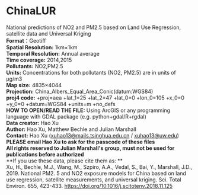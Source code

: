# ChinaLUR
National predictions of NO2 and PM2.5 based on Land Use Regression, satellite data and Universal Kriging    
**Format**：Geotiff      
**Spatial Resolution:** 1km×1km     
**Temporal Resolution:** Annual average      
**Time coverage:** 2014,2015      
**Pollutants:** NO2,PM2.5      
**Units:** Concentrations for both pollutants (NO2, PM2.5) are in units of μg/m3        
**Map size:** 4835×4044        
**Projection:** China_Albers_Equal_Area_Conic(datum:WGS84)     
**proj4 code:** +proj=aea +lat_1=25 +lat_2=47 +lat_0=0 +lon_0=105 +x_0=0 +y_0=0 +datum=WGS84 +units=m +no_defs     
**HOW TO OPEN/READ THE FILE:** Using ArcGIS or any programming language with GDAL package (e.g. python+gdal/R+rgdal)    
**Data creator:** Hao Xu      
**Author:**  Hao Xu, Matthew Bechle and Julian Marshall     
**Contact:** Hao Xu (xuhao13@mails.tsinghua.edu.cn / xuhao13@uw.edu)     
**PLEASE email Hao Xu to ask for the passcode of these files**     
**All rights reserved to Julian Marshall's group, must not be used for publications before authorized**                   
**If you use these data, please cite them as: **         
Xu, H., Bechle, M.J., Wang, M., Szpiro, A.A., Vedal, S., Bai, Y., Marshall, J.D., 2019. National PM2. 5 and NO2 exposure models for China based on land use regression, satellite measurements, and universal kriging. Sci. Total Environ. 655, 423-433. https://doi.org/10.1016/j.scitotenv.2018.11.125
 
